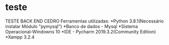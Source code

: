 # teste
TESTE BACK END CEDRO
Ferramentas utilizadas:
*Python 3.8.1(Necessário instalar Módulo "pymysql")
*Banco de dados - Mysql
*Sistema Operacional-Windowns 10
*IDE - Pycharm 2019.3.2(Community Edition)
*Xampp 3.2.4
